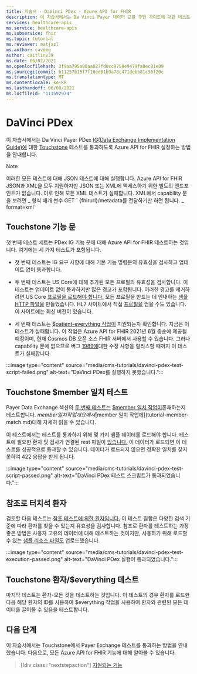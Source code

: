 ```yaml
---
title: 자습서 - DaVinci PDex - Azure API for FHIR
description: 이 자습서에서는 Da Vinci Payer 데이터 교환 구현 가이드에 대한 테스트를 통과하도록 Azure API for FHIR 설정하는 방법을 안내합니다.
services: healthcare-apis
ms.service: healthcare-apis
ms.subservice: fhir
ms.topic: tutorial
ms.reviewer: matjazl
ms.author: cavoeg
author: caitlinv39
ms.date: 06/02/2021
ms.openlocfilehash: 3f9aa795a08aa027fd0cc9758e9479fa0ec81e09
ms.sourcegitcommit: b11257b15f7f16ed01b9a78c471debb81c30f20c
ms.translationtype: MT
ms.contentlocale: ko-KR
ms.lasthandoff: 06/08/2021
ms.locfileid: "111592974"
---
```

# <a name="davinci-pdex"></a>DaVinci PDex

이 자습서에서는 Da Vinci Payer PDex [IG(Data Exchange Implementation Guide)에](http://hl7.org/fhir/us/davinci-pdex/toc.html) 대한 [Touchstone](https://touchstone.aegis.net/touchstone/) 테스트를 통과하도록 Azure API for FHIR 설정하는 방법을 안내합니다.

> [!NOTE]
> 이러한 모든 테스트에 대해 JSON 테스트에 대해 실행합니다. Azure API for FHIR JSON과 XML을 모두 지원하지만 JSON 또는 XML에 액세스하기 위한 별도의 엔드포인트가 없습니다. 이로 인해 모든 XML 테스트가 실패합니다. XML에서 capability 문을 보려면 \_ 형식 매개 변수 GET \` {fhirurl}/metadata를 전달하기만 하면 됩니다. \_ format=xml\`

## <a name="touchstone-capability-statement"></a>Touchstone 기능 문

첫 번째 테스트 세트는 PDex IG 기능 문에 대해 Azure API for FHIR 테스트하는 것입니다. 여기에는 세 가지 테스트가 포함됩니다.

* 첫 번째 테스트는 IG 요구 사항에 대해 기본 기능 명령문의 유효성을 검사하고 업데이트 없이 통과합니다.

* 두 번째 테스트는 US Core에 대해 추가된 모든 프로필의 유효성을 검사합니다. 이 테스트는 업데이트 없이 통과하지만 많은 경고가 포함됩니다. 이러한 경고를 제거하려면 US Core [프로필을 로드해야 합니다.](validation-against-profiles.md) 모든 프로필을 만드는 데 안내하는 [샘플 HTTP 파일을](https://github.com/microsoft/fhir-server/blob/main/docs/rest/PayerDataExchange/USCore.http) 만들었습니다. HL7 사이트에서 직접 [프로필을](http://hl7.org/fhir/us/core/STU3.1.1/profiles.html#profiles) 얻을 수도 있습니다. 이 사이트에는 최신 버전이 있습니다.

* 세 번째 테스트는 [$patient-everything 작업이](patient-everything.md) 지원되는지 확인합니다. 지금은 이 테스트가 실패합니다. 이 작업은 Azure API for FHIR 2021년 6월 중순에 제공될 예정이며, 현재 Cosmos DB 오픈 소스 FHIR 서버에서 사용할 수 있습니다. 그러나 capability 문에 없으므로 버그 [1989에](https://github.com/microsoft/fhir-server/issues/1989)대한 수정 사항을 릴리스할 때까지 이 테스트가 실패합니다. 

 
:::image type="content" source="media/cms-tutorials/davinci-pdex-test-script-failed.png" alt-text="DaVinci PDex를 실행하지 못했습니다.":::

## <a name="touchstone-member-match-test"></a>Touchstone $member 일치 테스트

Payer Data Exchange 섹션의 [두 번째 테스트는](https://touchstone.aegis.net/touchstone/testdefinitions?selectedTestGrp=/FHIRSandbox/DaVinci/FHIR4-0-1-Test/PDEX/PayerExchange/01-Member-Match&activeOnly=false&contentEntry=TEST_SCRIPTS) [$member 일치 작업이](http://hl7.org/fhir/us/davinci-hrex/2020Sep/OperationDefinition-member-match.html)존재하는지 테스트합니다. $member 일치 작업 개요 에서 [$member 일치 작업에](tutorial-member-match.md)대해 자세히 읽을 수 있습니다.

이 테스트에서는 테스트를 통과하기 위해 몇 가지 샘플 데이터를 로드해야 합니다. 테스트에 필요한 환자 및 검사가 연결된 rest 파일이 [있습니다.](https://github.com/microsoft/fhir-server/blob/main/docs/rest/PayerDataExchange/membermatch.http) 이 데이터가 로드되면 이 테스트를 성공적으로 통과할 수 있습니다. 데이터가 로드되지 않으면 정확한 일치를 찾지 못하여 422 응답을 받게 됩니다.

:::image type="content" source="media/cms-tutorials/davinci-pdex-test-script-passed.png" alt-text="DaVinci PDex 테스트 스크립트가 통과되었습니다.":::

## <a name="touchstone-patient-by-reference"></a>참조로 터치석 환자

검토할 다음 테스트는 [참조 테스트에 의한 환자입니다.](https://touchstone.aegis.net/touchstone/testdefinitions?selectedTestGrp=/FHIRSandbox/DaVinci/FHIR4-0-1-Test/PDEX/PayerExchange/02-PatientByReference&activeOnly=false&contentEntry=TEST_SCRIPTS) 이 테스트 집합은 다양한 검색 기준에 따라 환자를 찾을 수 있는지 유효성을 검사합니다. 참조로 환자를 테스트하는 가장 좋은 방법은 사용자 고유의 데이터에 대해 테스트하는 것이지만, 사용하기 위해 로드할 수 있는 [샘플 리소스 파일도](https://github.com/microsoft/fhir-server/blob/main/docs/rest/PayerDataExchange/PDex_Sample_Data.http) 업로드했습니다.

:::image type="content" source="media/cms-tutorials/davinci-pdex-test-execution-passed.png" alt-text="DaVinci PDex 실행이 통과되었습니다.":::

## <a name="touchstone-patienteverything-test"></a>Touchstone 환자/$everything 테스트

마지막 테스트는 환자-모든 것을 테스트하는 것입니다. 이 테스트의 경우 환자를 로드한 다음 해당 환자의 ID를 사용하여 $everything 작업을 사용하여 환자와 관련된 모든 데이터를 끌어올 수 있음을 테스트합니다.

## <a name="next-steps"></a>다음 단계

이 자습서에서는 Touchstone에서 Payer Exchange 테스트를 통과하는 방법을 안내했습니다. 다음으로, 모든 Azure API for FHIR 기능에 대해 알아볼 수 있습니다.

>[!div class="nextstepaction"]
>[지원되는 기능](fhir-features-supported.md)  